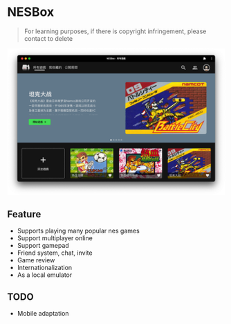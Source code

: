 # NESBox

> For learning purposes, if there is copyright infringement, please contact to delete

![](screenshots/homepage.png)

## Feature

- Supports playing many popular nes games
- Support multiplayer online
- Support gamepad
- Friend system, chat, invite
- Game review
- Internationalization
- As a local emulator

## TODO

- Mobile adaptation

